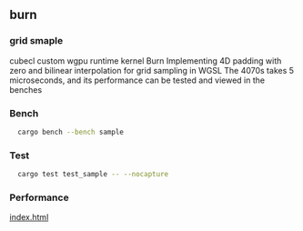 ## burn
### grid smaple

cubecl custom wgpu runtime kernel 
Burn Implementing 4D padding with zero and bilinear interpolation for grid sampling in WGSL
The 4070s takes 5 microseconds, and its performance can be tested and viewed in the benches

### Bench
```bash
  cargo bench --bench sample
```
### Test
```bash
  cargo test test_sample -- --nocapture
```

### Performance
[index.html](criterion/report/index.html)
